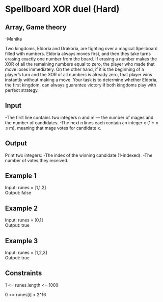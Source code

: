 # Spellboard XOR duel (Hard)
## Array, Game theory
-Mahika

Two kingdoms, Eldoria and Drakoria, are fighting over a magical Spellboard filled with numbers. Eldoria always moves first, and then they take turns erasing exactly one number from the board. If erasing a number makes the XOR of all the remaining numbers equal to zero, the player who made that move loses immediately. On the other hand, if it is the beginning of a player’s turn and the XOR of all numbers is already zero, that player wins instantly without making a move. Your task is to determine whether Eldoria, the first kingdom, can always guarantee victory if both kingdoms play with perfect strategy.

## Input
-The first line contains two integers n and m — the number of mages and the number of candidates.
-The next n lines each contain an integer x (1 ≤ x ≤ m), meaning that mage votes for candidate x.

## Output

Print two integers:
-The index of the winning candidate (1-indexed).
-The number of votes they received.

## Example 1

Input: runes = [1,1,2]  
Output: false

## Example 2

Input: runes = [0,1]  
Output: true


## Example 3

Input: runes = [1,2,3]  
Output: true

## Constraints

1 <= runes.length <= 1000

0 <= runes[i] < 2^16
